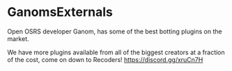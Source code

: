 # GanomsExternals
Open OSRS developer Ganom, has some of the best botting plugins on the market.

We have more plugins available from all of the biggest creators at a fraction of the cost, come on down to Recoders!
https://discord.gg/xruCn7H
